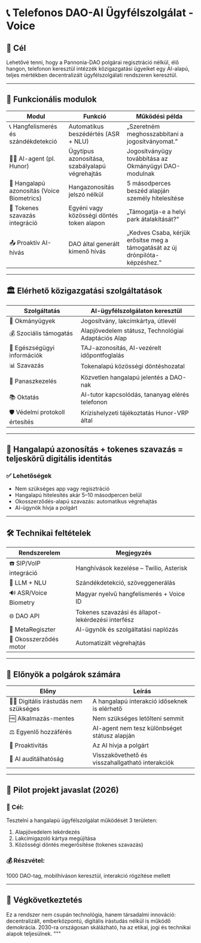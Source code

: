# 📞 Telefonos DAO-AI Ügyfélszolgálat - Voice

## 🎯 Cél
Lehetővé tenni, hogy a Pannonia-DAO polgárai regisztráció nélkül, élő hangon, telefonon keresztül intézzék közigazgatási ügyeiket egy AI-alapú, teljes mértékben decentralizált ügyfélszolgálati rendszeren keresztül.

---

## 🧠 Funkcionális modulok

| Modul | Funkció | Működési példa |
|-------|---------|----------------|
| 📞 Hangfelismerés és szándékdetekció | Automatikus beszédértés (ASR + NLU) | „Szeretném meghosszabbítani a jogosítványomat.” |
| 🧑‍💼 AI-agent (pl. Hunor) | Ügytípus azonosítása, szabályalapú végrehajtás | Jogosítványügy továbbítása az Okmányügyi DAO-modulnak |
| 🔐 Hangalapú azonosítás (Voice Biometrics) | Hangazonosítás jelszó nélkül | 5 másodperces beszéd alapján személy hitelesítése |
| 🔗 Tokenes szavazás integráció | Egyéni vagy közösségi döntés token alapon | „Támogatja-e a helyi park átalakítását?” |
| 📤 Proaktív AI-hívás | DAO által generált kimenő hívás | „Kedves Csaba, kérjük erősítse meg a támogatását az új drónpilóta-képzéshez.” |

---

## 🏛️ Elérhető közigazgatási szolgáltatások

| Szolgáltatás | AI-ügyfélszolgálaton keresztül |
|--------------|------------------------------|
| 🏢 Okmányügyek | Jogosítvány, lakcímkártya, útlevél |
| 💰 Szociális támogatás | Alapjövedelem státusz, Technológiai Adaptációs Alap |
| 🏥 Egészségügyi információk | TAJ-azonosítás, AI-vezérelt időpontfoglalás |
| 📊 Szavazás | Tokenalapú közösségi döntéshozatal |
| 🧾 Panaszkezelés | Közvetlen hangalapú jelentés a DAO-nak |
| 📚 Oktatás | AI-tutor kapcsolódás, tananyag elérés telefonon |
| 🛡️ Védelmi protokoll értesítés | Krízishelyzeti tájékoztatás Hunor-VRP által |

---

## 🔐 Hangalapú azonosítás + tokenes szavazás = teljeskörű digitális identitás

### ✅ Lehetőségek
- Nem szükséges app vagy regisztráció
- Hangalapú hitelesítés akár 5–10 másodpercen belül
- Okosszerződés-alapú szavazás: automatikus végrehajtás
- AI-ügynök hívja a polgárt

---

## 🛠️ Technikai feltételek

| Rendszerelem | Megjegyzés |
|--------------|------------|
| ☎️ SIP/VoIP integráció | Hanghívások kezelése – Twilio, Asterisk |
| 🧠 LLM + NLU | Szándékdetekció, szöveggenerálás |
| 🔊 ASR/Voice Biometry | Magyar nyelvű hangfelismerés + Voice ID |
| 🌐 DAO API | Tokenes szavazási és állapot-lekérdezési interfész |
| 🧾 MetaRegiszter | AI-ügynök és szolgáltatási naplózás |
| 📜 Okosszerződés motor | Automatizált végrehajtás |

---

## 🌟 Előnyök a polgárok számára

| Előny | Leírás |
|-------|--------|
| 🧑‍🌾 Digitális írástudás nem szükséges | A hangalapú interakció időseknek is elérhető |
| 🆓 Alkalmazás-mentes | Nem szükséges letölteni semmit |
| ⚖️ Egyenlő hozzáférés | AI-agent nem tesz különbséget státusz alapján |
| 🔁 Proaktivitás | Az AI hívja a polgárt |
| 🧠 AI auditálhatóság | Visszakövethető és visszahallgatható interakciók |

---

## 🧪 Pilot projekt javaslat (2026)

### 🎯 Cél:
Tesztelni a hangalapú ügyfélszolgálat működését 3 területen:
1. Alapjövedelem lekérdezés
2. Lakcímigazoló kártya megújítása
3. Közösségi döntés megerősítése (tokenes szavazás)

### 💰 Részvétel:
1000 DAO-tag, mobilhíváson keresztül, interakció rögzítése mellett

---

## 🧭 Végkövetkeztetés

Ez a rendszer nem csupán technológia, hanem társadalmi innováció: decentralizált, emberközpontú, digitális írástudás nélkül is működő demokrácia. 2030-ra országosan skálázható, ha az etikai, jogi és technikai alapok teljesülnek.
"""
